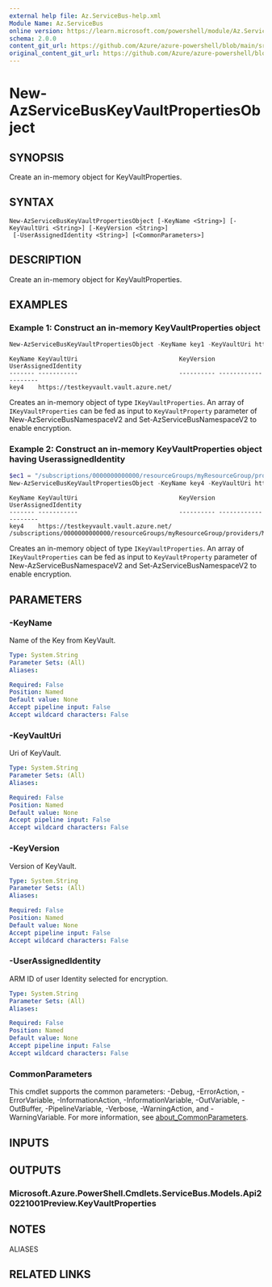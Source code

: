 ```yaml
---
external help file: Az.ServiceBus-help.xml
Module Name: Az.ServiceBus
online version: https://learn.microsoft.com/powershell/module/Az.ServiceBus/new-AzServiceBusKeyVaultPropertiesObject
schema: 2.0.0
content_git_url: https://github.com/Azure/azure-powershell/blob/main/src/ServiceBus/ServiceBus/help/New-AzServiceBusKeyVaultPropertiesObject.md
original_content_git_url: https://github.com/Azure/azure-powershell/blob/main/src/ServiceBus/ServiceBus/help/New-AzServiceBusKeyVaultPropertiesObject.md
---
```


# New-AzServiceBusKeyVaultPropertiesObject

## SYNOPSIS
Create an in-memory object for KeyVaultProperties.

## SYNTAX

```
New-AzServiceBusKeyVaultPropertiesObject [-KeyName <String>] [-KeyVaultUri <String>] [-KeyVersion <String>]
 [-UserAssignedIdentity <String>] [<CommonParameters>]
```

## DESCRIPTION
Create an in-memory object for KeyVaultProperties.

## EXAMPLES

### Example 1: Construct an in-memory KeyVaultProperties object
```powershell
New-AzServiceBusKeyVaultPropertiesObject -KeyName key1 -KeyVaultUri https://testkeyvault.vault.azure.net/
```

```Output
KeyName KeyVaultUri                            KeyVersion UserAssignedIdentity
------- -----------                            ---------- --------------------
key4    https://testkeyvault.vault.azure.net/
```

Creates an in-memory object of type `IKeyVaultProperties`.
An array of `IKeyVaultProperties` can be fed as 
input to `KeyVaultProperty` parameter of New-AzServiceBusNamespaceV2 and Set-AzServiceBusNamespaceV2 to enable encryption.

### Example 2: Construct an in-memory KeyVaultProperties object having UserassignedIdentity
```powershell
$ec1 = "/subscriptions/0000000000000/resourceGroups/myResourceGroup/providers/Microsoft.ManagedIdentity/userAssignedIdentities/myFirstIdentity"
New-AzServiceBusKeyVaultPropertiesObject -KeyName key4 -KeyVaultUri https://testkeyvault.vault.azure.net/ -UserAssignedIdentity $ec1
```

```Output
KeyName KeyVaultUri                            KeyVersion UserAssignedIdentity
------- -----------                            ---------- --------------------
key4    https://testkeyvault.vault.azure.net/           /subscriptions/0000000000000/resourceGroups/myResourceGroup/providers/Microsoft.ManagedIdentity/userAssignedIdentities/myFirstIdentity
```

Creates an in-memory object of type `IKeyVaultProperties`.
An array of `IKeyVaultProperties` can be fed as 
input to `KeyVaultProperty` parameter of New-AzServiceBusNamespaceV2 and Set-AzServiceBusNamespaceV2 to enable encryption.

## PARAMETERS

### -KeyName
Name of the Key from KeyVault.

```yaml
Type: System.String
Parameter Sets: (All)
Aliases:

Required: False
Position: Named
Default value: None
Accept pipeline input: False
Accept wildcard characters: False
```

### -KeyVaultUri
Uri of KeyVault.

```yaml
Type: System.String
Parameter Sets: (All)
Aliases:

Required: False
Position: Named
Default value: None
Accept pipeline input: False
Accept wildcard characters: False
```

### -KeyVersion
Version of KeyVault.

```yaml
Type: System.String
Parameter Sets: (All)
Aliases:

Required: False
Position: Named
Default value: None
Accept pipeline input: False
Accept wildcard characters: False
```

### -UserAssignedIdentity
ARM ID of user Identity selected for encryption.

```yaml
Type: System.String
Parameter Sets: (All)
Aliases:

Required: False
Position: Named
Default value: None
Accept pipeline input: False
Accept wildcard characters: False
```

### CommonParameters
This cmdlet supports the common parameters: -Debug, -ErrorAction, -ErrorVariable, -InformationAction, -InformationVariable, -OutVariable, -OutBuffer, -PipelineVariable, -Verbose, -WarningAction, and -WarningVariable. For more information, see [about_CommonParameters](http://go.microsoft.com/fwlink/?LinkID=113216).

## INPUTS

## OUTPUTS

### Microsoft.Azure.PowerShell.Cmdlets.ServiceBus.Models.Api20221001Preview.KeyVaultProperties

## NOTES

ALIASES

## RELATED LINKS
